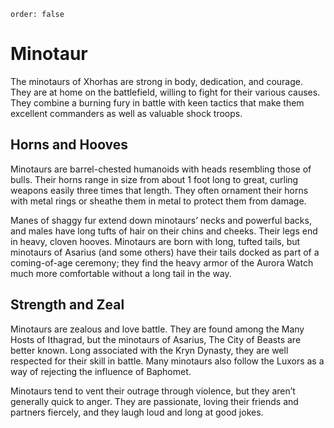 ```
order: false
```

# Minotaur

The minotaurs of Xhorhas are strong in body, dedication, and courage. They are at home on the battlefield, willing to fight for their various causes. They combine a burning fury in battle with keen tactics that make them excellent commanders as well as valuable shock troops.

## Horns and Hooves
Minotaurs are barrel-chested humanoids with heads resembling those of bulls. Their horns range in size from about 1 foot long to great, curling weapons easily three times that length. They often ornament their horns with metal rings or sheathe them in metal to protect them from damage.

Manes of shaggy fur extend down minotaurs’ necks and powerful backs, and males have long tufts of hair on their chins and cheeks. Their legs end in heavy, cloven hooves. Minotaurs are born with long, tufted tails, but minotaurs of Asarius (and some others) have their tails docked as part of a coming-of-age ceremony; they find the heavy armor of the Aurora Watch much more comfortable without a long tail in the way.

## Strength and Zeal
Minotaurs are zealous and love battle. They are found among the Many Hosts of Ithagrad, but the minotaurs of Asarius, The City of Beasts are better known. Long associated with the Kryn Dynasty, they are well respected for their skill in battle. Many minotaurs also follow the Luxors as a way of rejecting the influence of Baphomet.

Minotaurs tend to vent their outrage through violence, but they aren’t generally quick to anger. They are passionate, loving their friends and partners fiercely, and they laugh loud and long at good jokes.
